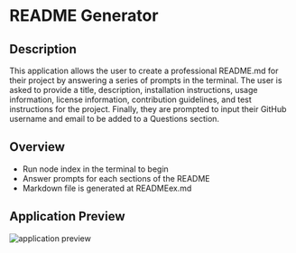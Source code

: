 
  # README Generator

  ## Description
  This application allows the user to create a professional README.md for their project by answering a series of prompts in the terminal. The user is asked to provide a title, description, installation instructions, usage information, license information, contribution guidelines, and test instructions for the project. Finally, they are prompted to input their GitHub username and email to be added to a Questions section.

  ## Overview
  * Run node index in the terminal to begin
  * Answer prompts for each sections of the README
  * Markdown file is generated at READMEex.md

  ## Application Preview
  ![application preview](https://github.com/KatyKedi/readme-generator/blob/main/assets/images/readme-generator.png?raw=true)
